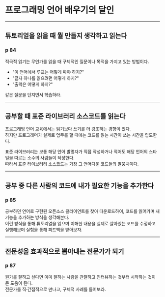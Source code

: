 # 프로그래밍 언어 배우기의 달인

---

## 튜토리얼을 읽을 때 뭘 만들지 생각하고 읽는다
### p 84 
적극적 읽기는 무언가를 읽을 때 구체적인 질문이나 목적을 가지고 있는 방법이다.

- "이 언어에서 루프는 어떻게 짜야 하지?"
- "글자 하나를 읽으려면 어떻게 하지?"
- "출력은 어떻게 하지?"

같은 질문을 던지면서 학습하라.

---

## 공부할 때 표준 라이브러리 소스코드를 읽는다
프로그래밍 언어 교육에서는 읽기보다 쓰기를 더 강조하는 경향이 있다. </br>
하지만 프로그래머가 실제로 업무를 할 때에는 코드를 읽는 시간이 쓰는 시간을 압도한다.

표준 라이브러리는 보통 해당 언어 발명자가 직접 작성하거나 적어도 해당 언어의 스타일을 따르는 소수의 사람들이 작성한다. </br>
따라서 표준 라이브러리 소스코드는 가장 그 언어다운 코드들의 말뭉치이다.

---

## 공부 중 다른 사람의 코드에 내가 필요한 기능을 추가한다

### p 85
공부하던 언어로 구현된 오픈소스 클라이언트를 찾아 다운로드하여, 코드를 읽어가며 새 기능을 추가하는 방식을 생각해본다.  
이런 방식을 통해 튜토리얼을 읽으며 이해한 내용을 실제로 살아있는 코드를 수정하고 실행해보며 실험을 통해 피드백을 받아보자.

---

## 전문성을 효과적으로 뽑아내는 전문가가 되기

### p 87
뭔가를 잘하고 싶다면 이미 잘하는 사람을 관찰하고 인터뷰하는 것부터 시작하는 것이 큰 도움이 된다.  
전문가를 직·간접적으로 만나고, 구체적 사례를 들어보라.
